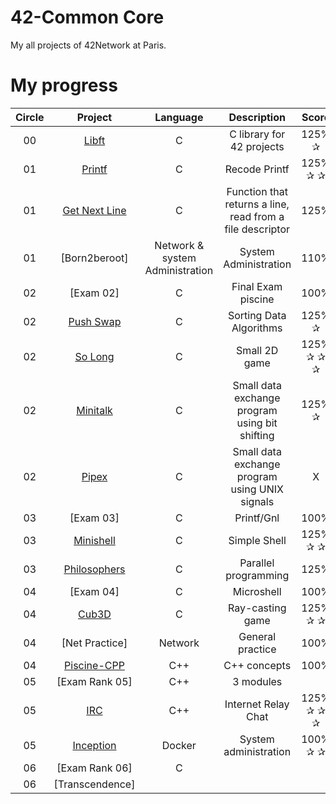 # 42-Common Core
My all projects of 42Network at Paris. 

# My progress
|Circle | Project | Language | Description | Score | 
|:-----:|:-------:|:--------:|:-----------:|:----------:|
|00| [Libft](https://github.com/Athiebaut/Libft) | C | C library for 42 projects | 125% ✰ |
|01| [Printf](https://github.com/Athiebaut/Printf) | C | Recode Printf | 125% ✰ ✰ |
|01| [Get Next Line](https://github.com/Athiebaut/Get_Next_Line) | C | Function that returns a line, read from a file descriptor | 125% |
|01| [Born2beroot] | Network & system Administration | System Administration | 110% |
|02| [Exam 02] | C | Final Exam piscine | 100% |
|02| [Push Swap](https://github.com/Athiebaut/Push_swap) | C | Sorting Data Algorithms | 125% ✰ |
|02| [So Long](https://github.com/Athiebaut/So_long) | C | Small 2D game | 125% ✰ ✰ ✰ |
|02| [Minitalk](https://github.com/Athiebaut/MiniTalk) | C | Small data exchange program using bit shifting | 125% ✰ |
|02| [Pipex](https://github.com/Athiebaut/Pipex) | C | Small data exchange program using UNIX signals | X |
|03| [Exam 03] | C | Printf/Gnl | 100% |
|03| [Minishell](https://github.com/Athiebaut/Minishell) | C | Simple Shell | 125% ✰ ✰ |
|03| [Philosophers](https://github.com/Athiebaut/Philosophers) | C | Parallel programming | 125% |
|04| [Exam 04] | C | Microshell| 100% |
|04| [Cub3D](https://github.com/Athiebaut/Cub3d) | C | Ray-casting game | 125% ✰ ✰ |
|04| [Net Practice] | Network | General practice | 100% |
|04| [Piscine-CPP](https://github.com/Athiebaut/Piscine_CPP) | C++ | C++ concepts | 100% |
|05| [Exam Rank 05] | C++ | 3 modules |   |
|05| [IRC](https://github.com/Athiebaut/IRC) | C++ | Internet Relay Chat | 125% ✰ ✰ ✰ |
|05| [Inception]() | Docker | System administration | 100% ✰ ✰ |
|06| [Exam Rank 06] | C | | |
|06| [Transcendence] | | | |
